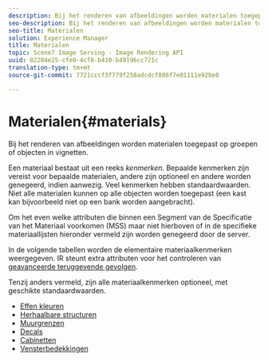 ```yaml
---
description: Bij het renderen van afbeeldingen worden materialen toegepast op groepen of objecten in vignetten.
seo-description: Bij het renderen van afbeeldingen worden materialen toegepast op groepen of objecten in vignetten.
seo-title: Materialen
solution: Experience Manager
title: Materialen
topic: Scene7 Image Serving - Image Rendering API
uuid: 82284e25-cfe0-4cf8-b410-b49196cc721c
translation-type: tm+mt
source-git-commit: 7721cccf3f779f258adcdcf886f7e01111e92be0

---
```



# Materialen{#materials}

Bij het renderen van afbeeldingen worden materialen toegepast op groepen of objecten in vignetten.

Een materiaal bestaat uit een reeks *kenmerken*. Bepaalde kenmerken zijn vereist voor bepaalde materialen, andere zijn optioneel en andere worden genegeerd, indien aanwezig. Veel kenmerken hebben standaardwaarden. Niet alle materialen kunnen op alle objecten worden toegepast (een kast kan bijvoorbeeld niet op een bank worden aangebracht).

Om het even welke attributen die binnen een Segment van de Specificatie van het Materiaal voorkomen (MSS) maar niet hierboven of in de specifieke materiaallijsten hieronder vermeld zijn worden genegeerd door de server.

In de volgende tabellen worden de elementaire materiaalkenmerken weergegeven. IR steunt extra attributen voor het controleren van [geavanceerde teruggevende gevolgen](../../../../../../ir-api/http-protocol/image-rendering-api-ref/c-ir-http-protocol-ref/c-ir-http-protocol-syntax-and-features/c-ir-advanced-render-effects/c-ir-advanced-render-effects.md#concept-bf8b6d8460244b9cacc7f4a3df4c5281).

Tenzij anders vermeld, zijn alle materiaalkenmerken optioneel, met geschikte standaardwaarden.

* [Effen kleuren](r-ir-solid-colors.md)
* [Herhaalbare structuren](r-ir-repeatable-textures.md)
* [Muurgrenzen](r-ir-wall-borders.md)
* [Decals](r-ir-decals.md)
* [Cabinetten](r-ir-cabinets.md)
* [Vensterbedekkingen](r-ir-window-coverings.md)
